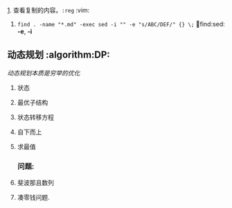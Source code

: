 [1](1). 查看复制的内容。`:reg` :vim:

1. `find . -name "*.md" -exec sed -i "" -e "s/ABC/DEF/" {} \;` :shell:find:sed:
   **-e**, **-i**

## 动态规划 :algorithm:DP:

*动态规划本质是穷举的优化*

1. 状态
2. 最优子结构
3. 状态转移方程
4. 自下而上
5. 求最值
   
   ### 问题:
6. 斐波那且数列
7. 凑零钱问题.
